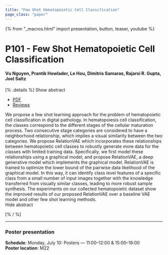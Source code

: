 ```yaml
---
title: "Few Shot Hematopoietic Cell Classification"
page_class: "paper"
---
```


{% from "_macros.html" import presentation, button, teaser, youtube %}

# P101 - Few Shot Hematopoietic Cell Classification

#### Vu Nguyen, Prantik Howlader, Le Hou, Dimitris Samaras, Rajarsi R. Gupta, Joel Saltz


[% .details %]
<a class="toggle_visibility" data-selector=".abstract" data-level="3">Show abstract</a>
- <a href="https://openreview.net/pdf?id=9yTSJIb5t_Z">PDF</a>
- <a href="https://openreview.net/forum?id=9yTSJIb5t_Z">Reviews</a>

<p>
    <span class="abstract">
        We propose a few shot learning approach for the problem of hematopoietic cell classification in digital pathology. In hematopoiesis cell classification, the classes correspond to the different stages of the cellular maturation process. Two  consecutive stage categories are considered to have a neighborhood relationship, which implies a visual similarity between the two categories. We propose RelationVAE which incorporates these relationships between hematopoietic cell classes to robustly generate more data for the classes with limited training data. Specifically, we first model these relationships using a graphical model, and propose RelationVAE, a deep generative model which implements the graphical model. RelationVAE is trained to optimize the lower bound of the pairwise data likelihood of the graphical model. In this way, it can identify class level features of a specific class from a small number of input images together with the knowledge transferred from visually similar classes, leading to more robust sample synthesis. The experiments on our collected hematopoietic dataset show the improved results of our proposed RelationVAE over a baseline VAE model and other few shot learning methods.
        <br>
        <span class="actions"><a class="toggle_visibility" data-level="2">Hide abstract</a></span>
    </span>
</p>
[% / %]

---


### Poster presentation

**Schedule**: Monday, July 10: Posters — 11:00–12:00 & 15:00–16:00<br>
**Poster location**: M22

